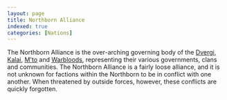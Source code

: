 ```yaml
---
layout: page
title: Northborn Alliance
indexed: true
categories: [Nations]
---
```


The Northborn Alliance is the over-arching governing body of the [Dvergi](/races/dvergi), [Kalai](/races/kalai), 
[M'to](/races/mto) and [Warbloods](/races/warbloods), representing their various governments, clans and communities.
The Northborn Alliance is a fairly loose alliance, and it is not unknown for factions within the Northborn to be in
conflict with one another. When threatened by outside forces, however, these conflicts are quickly forgotten.
